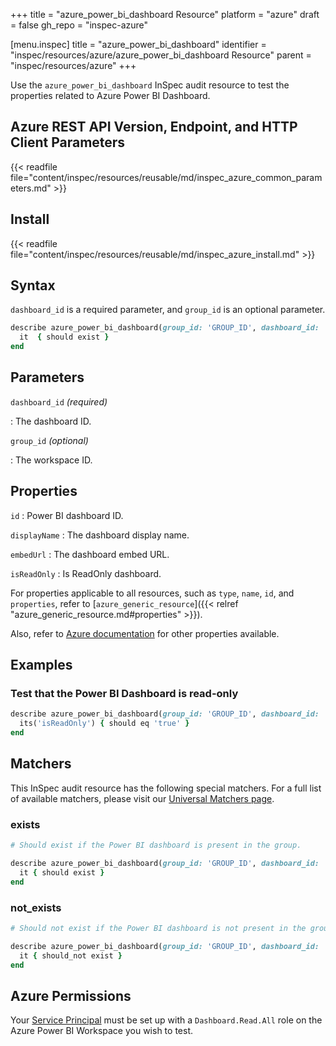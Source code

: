 +++
title = "azure_power_bi_dashboard Resource"
platform = "azure"
draft = false
gh_repo = "inspec-azure"

[menu.inspec]
title = "azure_power_bi_dashboard"
identifier = "inspec/resources/azure/azure_power_bi_dashboard Resource"
parent = "inspec/resources/azure"
+++

Use the `azure_power_bi_dashboard` InSpec audit resource to test the properties related to Azure Power BI Dashboard.

## Azure REST API Version, Endpoint, and HTTP Client Parameters

{{< readfile file="content/inspec/resources/reusable/md/inspec_azure_common_parameters.md" >}}

## Install

{{< readfile file="content/inspec/resources/reusable/md/inspec_azure_install.md" >}}

## Syntax

`dashboard_id` is a required parameter, and `group_id` is an optional parameter.

```ruby
describe azure_power_bi_dashboard(group_id: 'GROUP_ID', dashboard_id: 'dashboard_ID') do
  it  { should exist }
end
```

## Parameters

`dashboard_id` _(required)_

: The dashboard ID.

`group_id` _(optional)_

: The workspace ID.

## Properties

`id`
: Power BI dashboard ID.

`displayName`
: The dashboard display name.

`embedUrl`
: The dashboard embed URL.

`isReadOnly`
: Is ReadOnly dashboard.

For properties applicable to all resources, such as `type`, `name`, `id`, and `properties`, refer to [`azure_generic_resource`]({{< relref "azure_generic_resource.md#properties" >}}).

Also, refer to [Azure documentation](https://docs.microsoft.com/en-us/rest/api/power-bi/dashboards/get-dashboard) for other properties available.

## Examples

### Test that the Power BI Dashboard is read-only

```ruby
describe azure_power_bi_dashboard(group_id: 'GROUP_ID', dashboard_id: 'DASHBOARD_ID')  do
  its('isReadOnly') { should eq 'true' }
end
```

## Matchers

This InSpec audit resource has the following special matchers. For a full list of available matchers, please visit our [Universal Matchers page](/inspec/matchers/).

### exists

```ruby
# Should exist if the Power BI dashboard is present in the group.

describe azure_power_bi_dashboard(group_id: 'GROUP_ID', dashboard_id: 'dashboard_ID')  do
  it { should exist }
end
```

### not_exists

```ruby
# Should not exist if the Power BI dashboard is not present in the group.

describe azure_power_bi_dashboard(group_id: 'GROUP_ID', dashboard_id: 'dashboard_ID')  do
  it { should_not exist }
end
```

## Azure Permissions

Your [Service Principal](https://docs.microsoft.com/en-us/azure/azure-resource-manager/resource-group-create-service-principal-portal) must be set up with a `Dashboard.Read.All` role on the Azure Power BI Workspace you wish to test.
